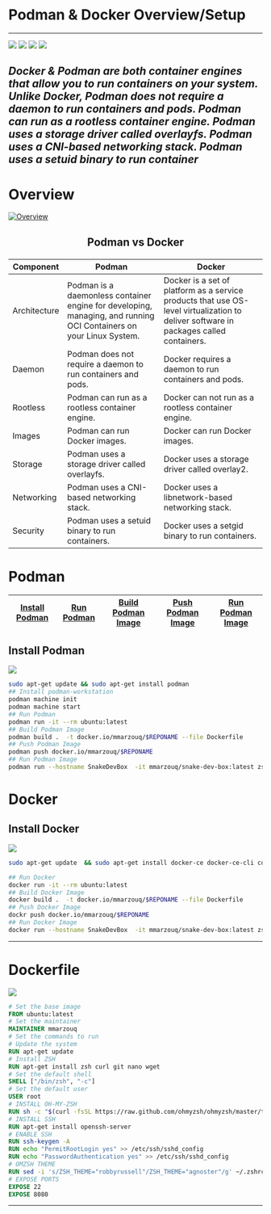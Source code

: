 # Podman & Docker Overview/Setup
---
<a href="http://findasnake.com">![](https://img.shields.io/badge/Setup-Overview-blue)</a>
<a href="http://findasnake.com">![](https://img.shields.io/badge/Setup-Podman-green)</a>
<a href="http://findasnake.com">![](https://img.shields.io/badge/Setup-Docker-red)</a>
<a href="http://findasnake.com">![](https://img.shields.io/badge/Setup-Dockerfile-yellow)</a>

*Docker & Podman are both container engines that allow you to run containers on your system. Unlike Docker, **Podman does not require a daemon** to run containers and pods. Podman can run as a rootless container engine. Podman uses a storage driver called overlayfs. Podman uses a CNI-based networking stack. Podman uses a setuid binary to run container*
---
# Overview
<a href="http://findasnake.com">![Overview](https://img.shields.io/badge/Overview-Podman%20vs%20Docker-red)</a>
## <p align=center> Podman vs Docker</p>

| Component | Podman | Docker |
| --- | --- | --- |
| Architecture | Podman is a daemonless container engine for developing, managing, and running OCI Containers on your Linux System. | Docker is a set of platform as a service products that use OS-level virtualization to deliver software in packages called containers. |
| Daemon | Podman does not require a daemon to run containers and pods. | Docker requires a daemon to run containers and pods. |
| Rootless | Podman can run as a rootless container engine. | Docker can not run as a rootless container engine. |
| Images | Podman can run Docker images. | Docker can run Docker images. |
| Storage | Podman uses a storage driver called overlayfs. | Docker uses a storage driver called overlay2. |
| Networking | Podman uses a CNI-based networking stack. | Docker uses a libnetwork-based networking stack. |
| Security | Podman uses a setuid binary to run containers. | Docker uses a setgid binary to run containers. |
# Podman
| [Install Podman](#install-podman) | [Run Podman](#run-podman) | [Build Podman Image](#build-podman-image) | [Push Podman Image](#push-podman-image) | [Run Podman Image](#run-podman-image) |
| --- | --- | --- | --- | --- |




## Install Podman
<a href="http://findasnake.com">![](https://img.shields.io/badge/Overview-Podman-green)</a>
```bash
sudo apt-get update && sudo apt-get install podman
## Install podman-workstation
podman machine init
podman machine start
## Run Podman
podman run -it --rm ubuntu:latest
## Build Podman Image
podman build .  -t docker.io/mmarzouq/$REPONAME --file Dockerfile
## Push Podman Image
podman push docker.io/mmarzouq/$REPONAME
## Run Podman Image
podman run --hostname SnakeDevBox  -it mmarzouq/snake-dev-box:latest zsh

```
# Docker
## Install Docker
<a href="http://findasnake.com">![](https://img.shields.io/badge/Overview-Docker-blue)</a>
```bash
sudo apt-get update  && sudo apt-get install docker-ce docker-ce-cli containerd.io

## Run Docker
docker run -it --rm ubuntu:latest
## Build Docker Image
docker build .  -t docker.io/mmarzouq/$REPONAME --file Dockerfile
## Push Docker Image
dockr push docker.io/mmarzouq/$REPONAME
## Run Docker Image
docker run --hostname SnakeDevBox  -it mmarzouq/snake-dev-box:latest zsh
```
---
# Dockerfile 
<a href="http://findasnake.com">![](https://img.shields.io/badge/Overview-Dockerfile-yellow)</a>

```dockerfile
# Set the base image
FROM ubuntu:latest
# Set the maintainer
MAINTAINER mmarzouq
# Set the commands to run
# Update the system
RUN apt-get update
# Install ZSH
RUN apt-get install zsh curl git nano wget
# Set the default shell
SHELL ["/bin/zsh", "-c"]
# Set the default user
USER root
# INSTALL OH-MY-ZSH
RUN sh -c "$(curl -fsSL https://raw.github.com/ohmyzsh/ohmyzsh/master/tools/install.sh)"
# INSTALL SSH
RUN apt-get install openssh-server
# ENABLE SSH
RUN ssh-keygen -A
RUN echo "PermitRootLogin yes" >> /etc/ssh/sshd_config
RUN echo "PasswordAuthentication yes" >> /etc/ssh/sshd_config
# OMZSH THEME
RUN sed -i 's/ZSH_THEME="robbyrussell"/ZSH_THEME="agnoster"/g' ~/.zshrc
# EXPOSE PORTS
EXPOSE 22
EXPOSE 8080
```
---
<!--  
# DOCKER BUILD 
```bash
REPONAME=snake-dev-box
podman build .  -t docker.io/mmarzouq/$REPONAME --file Dockerfile
podman push docker.io/mmarzouq/$REPONAME
DOCKER RUN
podman run --hostname SnakeDevBox  -it mmarzouq/snake-dev-box:latest zsh
```
-->